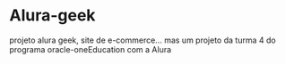# Alura-geek
 projeto alura geek, site de e-commerce... mas um projeto da turma 4 do programa oracle-oneEducation com a Alura
